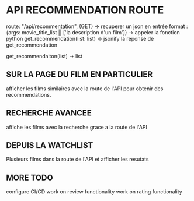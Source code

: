 # API RECOMMENDATION ROUTE
route: "/api/recommentation", (GET)
-> recuperer un json en entrée format : {args: movie_title_list || ['la description d'un film']}
-> appeler la fonction python get_recommendation(list: list)
-> jsonify la reponse de get_recommendation

get_recommendaiton(list) -> list


## SUR LA PAGE DU FILM EN PARTICULIER

afficher les films similaires avec la route de l'API pour obtenir des recommendations.

## RECHERCHE AVANCEE

affiche les films avec la recherche grace a la route de l'API

## DEPUIS LA WATCHLIST

Plusieurs films dans la route de l'API et afficher les resutats

## MORE TODO
configure CI/CD
work on review functionality
work on rating functionality
